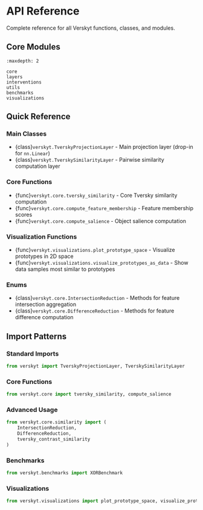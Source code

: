 # API Reference

Complete reference for all Verskyt functions, classes, and modules.

## Core Modules

```{toctree}
:maxdepth: 2

core
layers
interventions
utils
benchmarks
visualizations
```

## Quick Reference

### Main Classes

- {class}`verskyt.TverskyProjectionLayer` - Main projection layer (drop-in for `nn.Linear`)
- {class}`verskyt.TverskySimilarityLayer` - Pairwise similarity computation layer

### Core Functions

- {func}`verskyt.core.tversky_similarity` - Core Tversky similarity computation
- {func}`verskyt.core.compute_feature_membership` - Feature membership scores
- {func}`verskyt.core.compute_salience` - Object salience computation

### Visualization Functions

- {func}`verskyt.visualizations.plot_prototype_space` - Visualize prototypes in 2D space
- {func}`verskyt.visualizations.visualize_prototypes_as_data` - Show data samples most similar to prototypes

### Enums

- {class}`verskyt.core.IntersectionReduction` - Methods for feature intersection aggregation
- {class}`verskyt.core.DifferenceReduction` - Methods for feature difference computation

## Import Patterns

### Standard Imports
```python
from verskyt import TverskyProjectionLayer, TverskySimilarityLayer
```

### Core Functions
```python
from verskyt.core import tversky_similarity, compute_salience
```

### Advanced Usage
```python
from verskyt.core.similarity import (
    IntersectionReduction,
    DifferenceReduction,
    tversky_contrast_similarity
)
```

### Benchmarks
```python
from verskyt.benchmarks import XORBenchmark
```

### Visualizations
```python
from verskyt.visualizations import plot_prototype_space, visualize_prototypes_as_data
```

